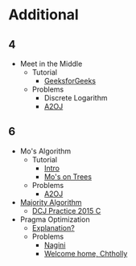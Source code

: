 # Additional
  
## 4
  * Meet in the Middle 
    * Tutorial
      * [GeeksforGeeks](http://www.geeksforgeeks.org/meet-in-the-middle/)
    * Problems
      * Discrete Logarithm
      * [A2OJ](https://a2oj.com/category?ID=30)
      
## 6
  * Mo's Algorithm
    * Tutorial
      * [Intro](http://codeforces.com/blog/entry/7383)
      * [Mo's on Trees](http://codeforces.com/blog/entry/43230)
    * Problems
      * [A2OJ](https://a2oj.com/category?ID=318)
  * [Majority Algorithm](https://en.wikipedia.org/wiki/Boyer%E2%80%93Moore_majority_vote_algorithm)
    * [DCJ Practice 2015 C](https://code.google.com/codejam/contest/4264486/dashboard#s=p2)
  * Pragma Optimization
    * [Explanation?](https://codeforces.com/blog/entry/54682?#comment-387553)
    * Problems
      * [Nagini](https://codeforces.com/contest/855/submission/47823825)
      * [Welcome home, Chtholly](https://codeforces.com/contest/896/submission/47824007)
